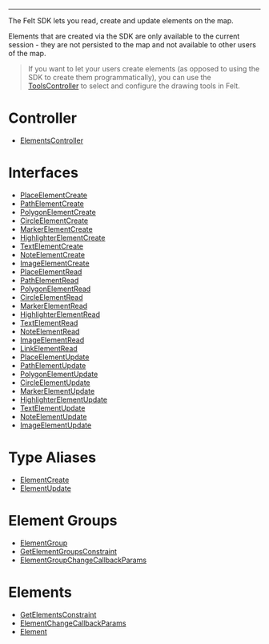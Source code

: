 ***

The Felt SDK lets you read, create and update elements on the map.

Elements that are created via the SDK are only available to the current
session - they are not persisted to the map and not available to other users
of the map.

> If you want to let your users create elements (as opposed to using the SDK to
> create them programmatically), you can use the [ToolsController](../Tools/ToolsController.md) to
> select and configure the drawing tools in Felt.

# Controller

* [ElementsController](ElementsController.md)

# Interfaces

* [PlaceElementCreate](PlaceElementCreate.md)
* [PathElementCreate](PathElementCreate.md)
* [PolygonElementCreate](PolygonElementCreate.md)
* [CircleElementCreate](CircleElementCreate.md)
* [MarkerElementCreate](MarkerElementCreate.md)
* [HighlighterElementCreate](HighlighterElementCreate.md)
* [TextElementCreate](TextElementCreate.md)
* [NoteElementCreate](NoteElementCreate.md)
* [ImageElementCreate](ImageElementCreate.md)
* [PlaceElementRead](PlaceElementRead.md)
* [PathElementRead](PathElementRead.md)
* [PolygonElementRead](PolygonElementRead.md)
* [CircleElementRead](CircleElementRead.md)
* [MarkerElementRead](MarkerElementRead.md)
* [HighlighterElementRead](HighlighterElementRead.md)
* [TextElementRead](TextElementRead.md)
* [NoteElementRead](NoteElementRead.md)
* [ImageElementRead](ImageElementRead.md)
* [LinkElementRead](LinkElementRead.md)
* [PlaceElementUpdate](PlaceElementUpdate.md)
* [PathElementUpdate](PathElementUpdate.md)
* [PolygonElementUpdate](PolygonElementUpdate.md)
* [CircleElementUpdate](CircleElementUpdate.md)
* [MarkerElementUpdate](MarkerElementUpdate.md)
* [HighlighterElementUpdate](HighlighterElementUpdate.md)
* [TextElementUpdate](TextElementUpdate.md)
* [NoteElementUpdate](NoteElementUpdate.md)
* [ImageElementUpdate](ImageElementUpdate.md)

# Type Aliases

* [ElementCreate](ElementCreate.md)
* [ElementUpdate](ElementUpdate.md)

# Element Groups

* [ElementGroup](ElementGroup.md)
* [GetElementGroupsConstraint](GetElementGroupsConstraint.md)
* [ElementGroupChangeCallbackParams](ElementGroupChangeCallbackParams.md)

# Elements

* [GetElementsConstraint](GetElementsConstraint.md)
* [ElementChangeCallbackParams](ElementChangeCallbackParams.md)
* [Element](Element.md)
